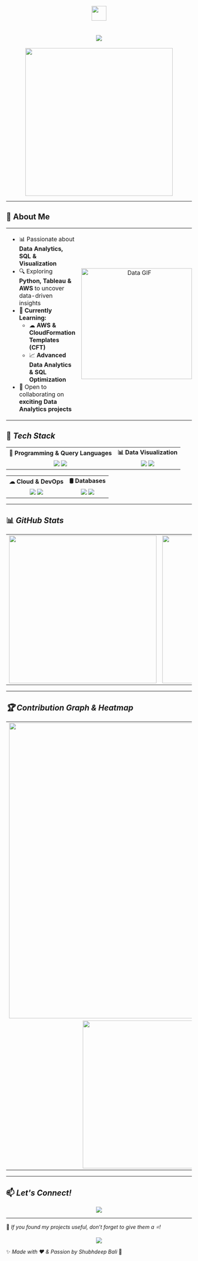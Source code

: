 <!-- Profile Header -->
<p align="center">
  <img src="https://media.giphy.com/media/hvRJCLFzcasrR4ia7z/giphy.gif" width="40px"/>
</p>

<h1 align="center">
  <img src="https://readme-typing-svg.herokuapp.com?font=Fira+Code&weight=700&size=30&duration=2000&pause=1000&color=F7B93E&center=true&vCenter=true&width=700&lines=🚀+Welcome+to+My+GitHub!;I'm+Shubhdeep+Bali!+👋;Data+Analytics+Enthusiast;Python+%7C+SQL+%7C+Tableau;Let's+Build+Something+Amazing!+🔥" />
</h1>

<p align="center">
  <img src="https://raw.githubusercontent.com/Shubhdeep01/gif_readme/main/working-no-idea.gif" width="400px"/>
</p>

---

## 📌 About Me

<table>
<tr>
<td width="60%">

- 📊 Passionate about **Data Analytics, SQL & Visualization**  
- 🔍 Exploring **Python, Tableau & AWS** to uncover data-driven insights  
- 🌱 **Currently Learning:**
  - ☁ **AWS & CloudFormation Templates (CFT)**
  - 📈 **Advanced Data Analytics & SQL Optimization**
- 🤝 Open to collaborating on **exciting Data Analytics projects**

</td>
<td width="40%" align="center">
  <img src="https://media.giphy.com/media/qgQUggAC3Pfv687qPC/giphy.gif" width="300px" alt="Data GIF"/>
</td>
</tr>
</table>


## 🚀 *Tech Stack*
<table>
  <tr>
    <td align="center"><b>📜 Programming & Query Languages</b></td>
    <td align="center"><b>📊 Data Visualization</b></td>
  </tr>
  <tr>
    <td align="center">
      <abbr title="Python"><img src="https://skillicons.dev/icons?i=python" /></abbr>
      <abbr title="SQL"><img src="https://skillicons.dev/icons?i=mysql" /></abbr>
    </td>
    <td align="center">
      <abbr title="Tableau"><img src="https://skillicons.dev/icons?i=tableau" /></abbr>
      <abbr title="Power BI"><img src="https://skillicons.dev/icons?i=powerbi" /></abbr>
    </td>
  </tr>
</table>

<table>
  <tr>
    <td align="center"><b>☁ Cloud & DevOps</b></td>
    <td align="center"><b>🛢 Databases</b></td>
  </tr>
  <tr>
    <td align="center">
      <abbr title="AWS"><img src="https://skillicons.dev/icons?i=aws" /></abbr>
      <abbr title="CloudFormation Templates"><img src="https://skillicons.dev/icons?i=terraform" /></abbr>
    </td>
    <td align="center">
      <abbr title="PostgreSQL"><img src="https://skillicons.dev/icons?i=postgresql" /></abbr>
      <abbr title="MongoDB"><img src="https://skillicons.dev/icons?i=mongodb" /></abbr>
    </td>
  </tr>
</table>

---

## 📊 *GitHub Stats*
<table>
  <tr>
    <td align="center">
      <img src="https://github-readme-stats.vercel.app/api?username=Shubhdeep01&show_icons=true&theme=tokyonight" width="400px"/>
    </td>
    <td align="center">
      <img src="https://github-readme-streak-stats.herokuapp.com/?user=Shubhdeep01&theme=tokyonight" width="400px"/>
    </td>
  </tr>
</table>

---

## *🏆 Contribution Graph & Heatmap*
<table>
  <tr>
    <td align="center">
      <img src="https://github-readme-activity-graph.vercel.app/graph?username=Shubhdeep01&theme=react-dark&hide_border=true" width="800px"/>
    </td>
  </tr>
  <tr>
    <td align="center">
      <img src="https://github-readme-stats.vercel.app/api/top-langs/?username=Shubhdeep01&layout=compact&theme=react-dark&hide_border=true" width="400px"/>
    </td>
  </tr>
</table>

---

## 📫 *Let's Connect!*
<p align="center">
  <a href="https://www.linkedin.com/in/shubhdeep-bali-74223328a" target="_blank">
    <img src="https://img.shields.io/badge/LinkedIn-Profile-blue?style=for-the-badge&logo=linkedin" />
  </a>
</p>

---

📌 *If you found my projects useful, don’t forget to give them a ⭐!*  

<p align="center">
  <img src="https://komarev.com/ghpvc/?username=Shubhdeep01&label=Profile%20Views&color=blueviolet&style=for-the-badge" />
</p>

✨ *Made with ❤ & Passion by Shubhdeep Bali* 🚀
